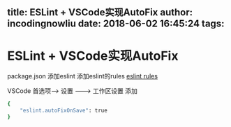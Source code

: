 title: ESLint + VSCode实现AutoFix
author: incodingnowliu
date: 2018-06-02 16:45:24
tags:
---
# ESLint + VSCode实现AutoFix

package.json 添加eslint
 添加eslint的rules 
[eslint rules](https://eslint.org/docs/rules/)

VSCode 首选项--> 设置 ---> 工作区设置  添加
```bash
{
    "eslint.autoFixOnSave": true
}
```